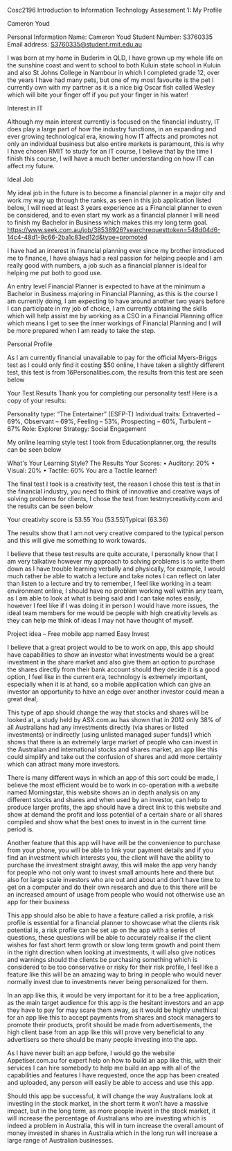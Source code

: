 Cosc2196 Introduction to Information Technology
Assessment 1: My Profile

Cameron Youd

Personal Information
Name: Cameron Youd
Student Number: S3760335
Email address: S3760335@student.rmit.edu.au

I was born at my home in Buderim in QLD, I have grown up my whole life on the sunshine coast and went to school to both Kuluin state school in Kuluin and also St Johns College in Nambour in which I completed grade 12, over the years I have had many pets, but one of my most favourite is the pet I currently own with my partner as it is a nice big Oscar fish called Wesley which will bite your finger off if you put your finger in his water!


Interest in IT

Although my main interest currently is focused on the financial industry, IT does play a large part of how the industry functions, in an expanding and ever growing technological era, knowing how IT affects and promotes not only an individual business but also entire markets is paramount, this is why I have chosen RMIT to study for an IT course, I believe that by the time I finish this course, I will have a much better understanding on how IT can affect my future.

Ideal Job

My ideal job in the future is to become a financial planner in a major city and work my way up through the ranks, as seen in this job application listed below, I will need at least 3 years experience as a Financial planner to even be considered, and to even start my work as a financial planner I will need to finish my Bachelor in Business which makes this my long term goal.
https://www.seek.com.au/job/38538926?searchrequesttoken=548d04d6-14c4-48d1-9c66-2ba1c83ed12d&type=promoted

I have had an interest in financial planning ever since my brother introduced me to finance, I have always had a real passion for helping people and I am really good with numbers, a job such as a financial planner is ideal for helping me put both to good use.

An entry level Financial Planner is expected to have at the minimum a Bachelor in Business majoring in Financial Planning, as this is the course I am currently doing, I am expecting to have around another two years before I can participate in my job of choice, I am currently obtaining the skills which will help assist me by working as a CSO in a Financial Planning office which means I get to see the inner workings of Financial Planning and I will be more prepared when I am ready to take the step.

Personal Profile

As I am currently financial unavailable to pay for the official Myers-Briggs test as I could only find it costing $50 online, I have taken a slightly different test, this test is from 16Personalities.com, the results from this test are seen below

Your Test Results
Thank you for completing our personality test! Here is a copy of your results:
  
Personality type: “The Entertainer” (ESFP-T)
Individual traits: Extraverted – 69%, Observant – 69%, Feeling – 53%, Prospecting – 60%, Turbulent – 67%
Role: Explorer
Strategy: Social Engagement








My online learning style test I took from Educationplanner.org, the results can be seen below

What's Your Learning Style? The Results
Your Scores:
•	Auditory: 20%
•	Visual: 20%
•	Tactile: 60%
You are a Tactile learner! 



The final test I took is a creativity test, the reason I chose this test is that in the financial industry, you need to think of innovative and creative ways of solving problems for clients, I chose the test from testmycreativity.com and the results can be seen below

Your creativity score is 53.55
You (53.55)Typical (63.36)

The results show that I am not very creative compared to the typical person and this will give me something to work towards.

I believe that these test results are quite accurate, I personally know that I am very talkative however my approach to solving problems is to write them down as I have trouble learning verbally and physically, for example, I would much rather be able to watch a lecture and take notes I can reflect on later than listen to a lecture and try to remember, I feel like working in a team environment online, I should have no problem working well within any team, as I am able to look at what is being said and I can take notes easily, however I feel like if I was doing it in person I would have more issues, the ideal team members for me would be people with high creativity levels as they can help me think of ideas I may not have thought of myself.


Project idea – Free mobile app named Easy Invest

I believe that a great project would to be to work on app, this app should have capabilities to show an investor what investments would be a great investment in the share market and also give them an option to purchase the shares directly from their bank account should they decide it is a good option, I feel like in the current era, technology is extremely important, especially when it is at hand, so a mobile application which can give an investor an opportunity to have an edge over another investor could mean a great deal,

This type of app should change the way that stocks and shares will be looked at, a study held by ASX.com.au has shown that in 2012 only 38% of all Australians had any investments directly (via shares or listed investments) or indirectly (using unlisted managed super funds)1 which shows that there is an extremely large market of people who can invest in the Australian and international stocks and shares market, an app like this could simplify and take out the confusion of shares and add more certainty which can attract many more investors.

There is many different ways in which an app of this sort could be made, I believe the most efficient would be to work in co-operation with a website named Morningstar, this website shows an in depth analysis on any different stocks and shares and when used by an investor, can help to produce larger profits, the app should have a direct link to this website and show at demand the profit and loss potential of a certain share or all shares compiled and show what the best ones to invest in in the current time period is.

Another feature that this app will have will be the convenience to purchase from your phone, you will be able to link your payment details and if you find an investment which interests you, the client will have the ability to purchase the investment straight away, this will make the app very handy for people who not only want to invest small amounts here and there but also for large scale investors who are out and about and don’t have time to get on a computer and do their own research and due to this there will be an increased amount of usage from people who would not otherwise use an app for their business

This app should also be able to have a feature called a risk profile, a risk profile is essential for a financial planner to showcase what the clients risk potential is, a risk profile can be set up on the app with a series of questions, these questions will be able to accurately realise if the client wishes for fast short term growth or slow long term growth and point them in the right direction when looking at investments, it will also give notices and warnings should the clients be purchasing something which is considered to be too conservative or risky for their risk profile, I feel like a feature like this will be an amazing way to bring in people who would never normally invest due to investments never being personalized for them.

In an app like this, it would be very important for it to be a free application, as the main target audience for this app is the hesitant investors and an app they have to pay for may scare them away, as it would be highly unethical for an app like this to accept payments from shares and stock managers to promote their products, profit should be made from advertisements, the high client base from an app like this will prove very beneficial to any advertisers so there should be many people investing into the app.

As I have never built an app before, I would go the website Appetiser.com.au for expert help on how to build an app like this, with their services I can hire somebody to help me build an app with all of the capabilities and features I have requested, once the app has been created and uploaded, any person will easily be able to access and use this app.

Should this app be successful, it will change the way Australians look at investing in the stock market, in the short term it won’t have a massive impact, but in the long term, as more people invest in the stock market, it will increase the percentage of Australians who are investing which is indeed a problem in Australia, this will in turn increase the overall amount of money invested in shares in Australia which in the long run will increase a large range of Australian businesses.


		


